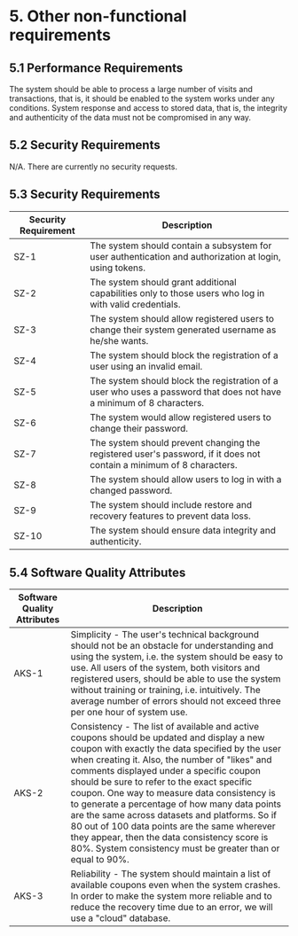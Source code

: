 # **5. Other non-functional requirements**

## **5.1 Performance Requirements**

The system should be able to process a large number of visits and transactions, that is, it should be enabled to
the system works under any conditions. System response and access to stored data,
that is, the integrity and authenticity of the data must not be compromised in any way.

## **5.2 Security Requirements**

N/A. There are currently no security requests.

## **5.3 Security Requirements**


| Security Requirement  | Description                                                                                                          |
|-----------------------|----------------------------------------------------------------------------------------------------------------------|
| SZ-1                  | The system should contain a subsystem for user authentication and authorization at login, using tokens.              |
| SZ-2                  | The system should grant additional capabilities only to those users who log in with valid credentials.               |
| SZ-3                  | The system should allow registered users to change their system generated username as he/she wants.                  |
| SZ-4                  | The system should block the registration of a user using an invalid email.                                           |
| SZ-5                  | The system should block the registration of a user who uses a password that does not have a minimum of 8 characters. |
| SZ-6                  | The system would allow registered users to change their password.                                                    |
| SZ-7                  | The system should prevent changing the registered user's password, if it does not contain a minimum of 8 characters. |
| SZ-8                  | The system should allow users to log in with a changed password.                                                     |
| SZ-9                  | The system should include restore and recovery features to prevent data loss.                                        |
| SZ-10                 | The system should ensure data integrity and authenticity.                                                            |

## **5.4 Software Quality Attributes**

| Software Quality Attributes   | Description                                                                                                                                                                                                                                                                                                                                                                                                                                                                                                                                                                                              |
|-------------------------------|----------------------------------------------------------------------------------------------------------------------------------------------------------------------------------------------------------------------------------------------------------------------------------------------------------------------------------------------------------------------------------------------------------------------------------------------------------------------------------------------------------------------------------------------------------------------------------------------------------|
| AKS-1                         | Simplicity - The user's technical background should not be an obstacle for understanding and using the system, i.e. the system should be easy to use. All users of the system, both visitors and registered users, should be able to use the system without training or training, i.e. intuitively. The average number of errors should not exceed three per one hour of system use.                                                                                                                                                                                                                     |
| AKS-2                         | Consistency - The list of available and active coupons should be updated and display a new coupon with exactly the data specified by the user when creating it. Also, the number of "likes" and comments displayed under a specific coupon should be sure to refer to the exact specific coupon. One way to measure data consistency is to generate a percentage of how many data points are the same across datasets and platforms. So if 80 out of 100 data points are the same wherever they appear, then the data consistency score is 80%. System consistency must be greater than or equal to 90%. |
| AKS-3                         | Reliability - The system should maintain a list of available coupons even when the system crashes. In order to make the system more reliable and to reduce the recovery time due to an error, we will use a "cloud" database.                                                                                                                                                                                                                                                                                                                                                                            |